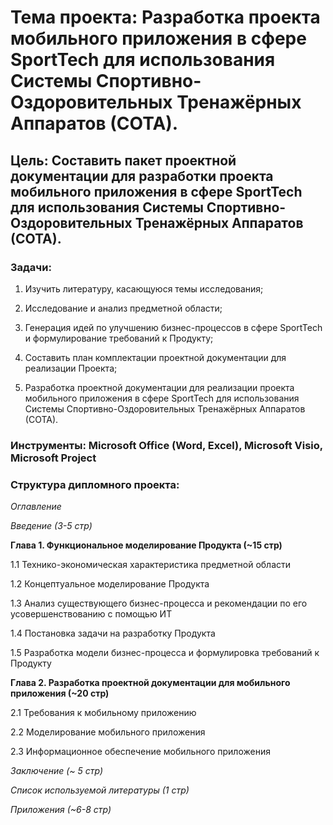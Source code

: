 # **Тема проекта**: Разработка проекта мобильного приложения в сфере SportTech для использования Системы Спортивно-Оздоровительных Тренажёрных Аппаратов (СОТА). 
## **Цель**: Составить пакет проектной документации для разработки проекта мобильного приложения в сфере SportTech для использования Системы Спортивно-Оздоровительных Тренажёрных Аппаратов (СОТА).  

### **Задачи**:   

1. Изучить литературу, касающуюся темы исследования;    

2. Исследование и анализ предметной области; 

3. Генерация идей по улучшению бизнес-процессов в сфере SportTech и формулирование требований к Продукту; 

4. Составить план комплектации проектной документации для реализации Проекта;

5. Разработка проектной документации для реализации проекта мобильного приложения в сфере SportTech для использования Системы Спортивно-Оздоровительных Тренажёрных Аппаратов (СОТА). 

### **Инструменты**: Microsoft Office (Word, Excel), Microsoft Visio, Microsoft Project   

### **Структура дипломного проекта**:   

_Оглавление_  

_Введение (3-5 стр)_ 

**Глава 1. Функциональное моделирование Продукта (~15 стр)**  

1.1 Технико-экономическая характеристика предметной области  

1.2 Концептуальное моделирование Продукта  

1.3 Анализ существующего бизнес-процесса и рекомендации по его усовершенствованию с помощью ИТ  

1.4 Постановка задачи на разработку Продукта

1.5 Разработка модели бизнес-процесса и формулировка требований к Продукту

**Глава 2. Разработка проектной документации для мобильного приложения (~20 стр)**  

2.1 Требования к мобильному приложению

2.2 Моделирование мобильного приложения

2.3 Информационное обеспечение мобильного приложения

_Заключение (~ 5 стр)_ 

_Список используемой литературы (1 стр)_

_Приложения (~6-8 стр)_
